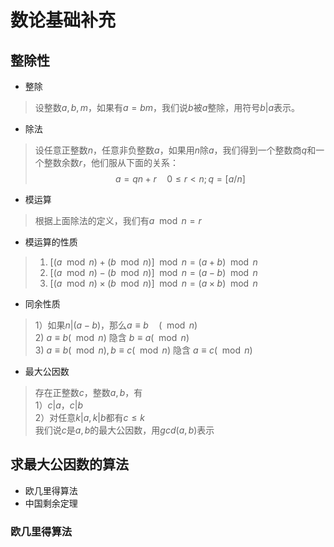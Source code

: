 # 数论基础补充

## 整除性

- 整除
> 设整数$a,b,m$，如果有$a = bm$，我们说$b$被$a$整除，用符号$b|a$表示。

- 除法
> 设任意正整数$n$，任意非负整数$a$，如果用$n$除$a$，我们得到一个整数商$q$和一个整数余数$r$，他们服从下面的关系：
> $$a = qn + r \quad 0 \le r \lt n; q = [a/n]$$

- 模运算
> 根据上面除法的定义，我们有$a \mod n = r$

- 模运算的性质
> 1. $[(a \mod n) + (b \mod n)] \mod n = (a + b) \mod n$
> 2. $[(a \mod n) - (b \mod n)] \mod n = (a - b) \mod n$
> 3. $[(a \mod n) \times (b \mod n)] \mod n = (a \times b) \mod n$

- 同余性质
> 1）如果$n|(a-b)$，那么$a \equiv b \quad (\mod n)$  
> 2) $a \equiv b (\mod n)$ 隐含 $b \equiv a (\mod n)$  
> 3) $a \equiv b (\mod n), b \equiv c (\mod n)$ 隐含 $a \equiv c (\mod n)$  

- 最大公因数
> 存在正整数$c$，整数$a,b$，有  
> 1）$c|a，c|b$  
> 2）对任意$k|a, k|b$都有$c \le k$  
> 我们说$c$是$a, b$的最大公因数，用$gcd(a, b)$表示

## 求最大公因数的算法

- 欧几里得算法
- 中国剩余定理

### 欧几里得算法



$$$$

### 
